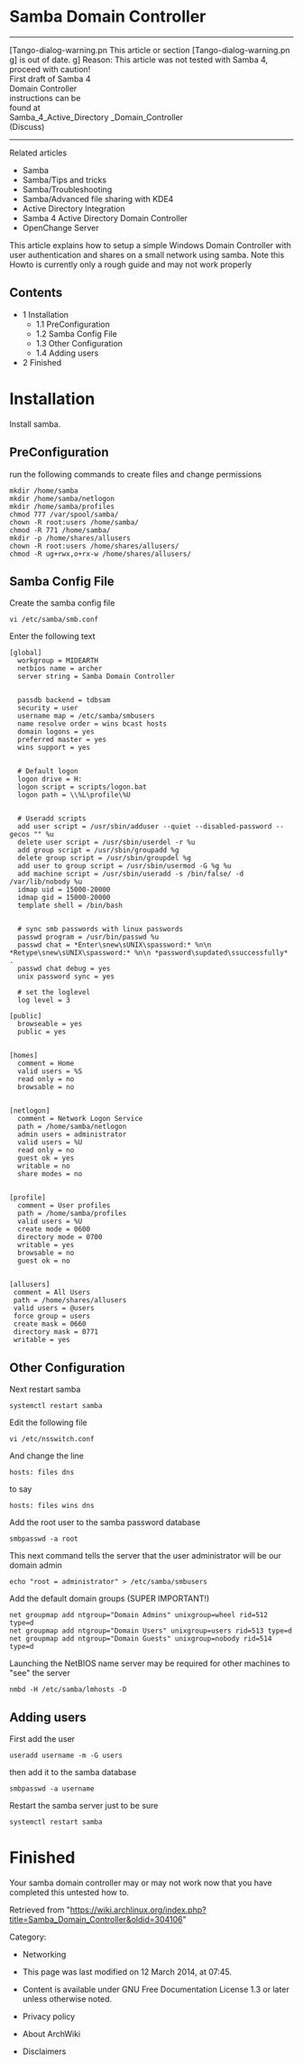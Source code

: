 Samba Domain Controller
=======================

  ------------------------ ------------------------ ------------------------
  [Tango-dialog-warning.pn This article or section  [Tango-dialog-warning.pn
  g]                       is out of date.          g]
                           Reason: This article was 
                           not tested with Samba 4, 
                           proceed with caution!    
                           First draft of Samba 4   
                           Domain Controller        
                           instructions can be      
                           found at                 
                           Samba_4_Active_Directory 
                           _Domain_Controller       
                           (Discuss)                
  ------------------------ ------------------------ ------------------------

Related articles

-   Samba
-   Samba/Tips and tricks
-   Samba/Troubleshooting
-   Samba/Advanced file sharing with KDE4
-   Active Directory Integration
-   Samba 4 Active Directory Domain Controller
-   OpenChange Server

This article explains how to setup a simple Windows Domain Controller
with user authentication and shares on a small network using samba. Note
this Howto is currently only a rough guide and may not work properly

Contents
--------

-   1 Installation
    -   1.1 PreConfiguration
    -   1.2 Samba Config File
    -   1.3 Other Configuration
    -   1.4 Adding users
-   2 Finished

Installation
============

Install samba.

PreConfiguration
----------------

run the following commands to create files and change permissions

    mkdir /home/samba
    mkdir /home/samba/netlogon
    mkdir /home/samba/profiles
    chmod 777 /var/spool/samba/
    chown -R root:users /home/samba/
    chmod -R 771 /home/samba/
    mkdir -p /home/shares/allusers
    chown -R root:users /home/shares/allusers/
    chmod -R ug+rwx,o+rx-w /home/shares/allusers/

Samba Config File
-----------------

Create the samba config file

    vi /etc/samba/smb.conf

Enter the following text

    [global]
      workgroup = MIDEARTH
      netbios name = archer
      server string = Samba Domain Controller

      
      passdb backend = tdbsam
      security = user
      username map = /etc/samba/smbusers
      name resolve order = wins bcast hosts
      domain logons = yes
      preferred master = yes
      wins support = yes

      
      # Default logon
      logon drive = H:
      logon script = scripts/logon.bat
      logon path = \\%L\profile\%U


      # Useradd scripts
      add user script = /usr/sbin/adduser --quiet --disabled-password --gecos "" %u
      delete user script = /usr/sbin/userdel -r %u
      add group script = /usr/sbin/groupadd %g
      delete group script = /usr/sbin/groupdel %g
      add user to group script = /usr/sbin/usermod -G %g %u
      add machine script = /usr/sbin/useradd -s /bin/false/ -d /var/lib/nobody %u
      idmap uid = 15000-20000
      idmap gid = 15000-20000
      template shell = /bin/bash


      # sync smb passwords with linux passwords
      passwd program = /usr/bin/passwd %u
      passwd chat = *Enter\snew\sUNIX\spassword:* %n\n *Retype\snew\sUNIX\spassword:* %n\n *password\supdated\ssuccessfully* .
      passwd chat debug = yes
      unix password sync = yes
      
      # set the loglevel
      log level = 3

    [public]
      browseable = yes
      public = yes


    [homes]
      comment = Home
      valid users = %S
      read only = no
      browsable = no


    [netlogon]
      comment = Network Logon Service
      path = /home/samba/netlogon
      admin users = administrator
      valid users = %U
      read only = no
      guest ok = yes
      writable = no
      share modes = no


    [profile]
      comment = User profiles
      path = /home/samba/profiles
      valid users = %U
      create mode = 0600
      directory mode = 0700
      writable = yes
      browsable = no
      guest ok = no


    [allusers]
     comment = All Users
     path = /home/shares/allusers
     valid users = @users
     force group = users 
     create mask = 0660
     directory mask = 0771
     writable = yes

Other Configuration
-------------------

Next restart samba

    systemctl restart samba

Edit the following file

    vi /etc/nsswitch.conf

And change the line

    hosts: files dns

to say

    hosts: files wins dns

Add the root user to the samba password database

    smbpasswd -a root

This next command tells the server that the user administrator will be
our domain admin

    echo "root = administrator" > /etc/samba/smbusers

Add the default domain groups (SUPER IMPORTANT!)

    net groupmap add ntgroup="Domain Admins" unixgroup=wheel rid=512 type=d
    net groupmap add ntgroup="Domain Users" unixgroup=users rid=513 type=d
    net groupmap add ntgroup="Domain Guests" unixgroup=nobody rid=514 type=d

Launching the NetBIOS name server may be required for other machines to
"see" the server

    nmbd -H /etc/samba/lmhosts -D

Adding users
------------

First add the user

    useradd username -m -G users

then add it to the samba database

    smbpasswd -a username

Restart the samba server just to be sure

    systemctl restart samba

Finished
========

Your samba domain controller may or may not work now that you have
completed this untested how to.

Retrieved from
"https://wiki.archlinux.org/index.php?title=Samba_Domain_Controller&oldid=304106"

Category:

-   Networking

-   This page was last modified on 12 March 2014, at 07:45.
-   Content is available under GNU Free Documentation License 1.3 or
    later unless otherwise noted.
-   Privacy policy
-   About ArchWiki
-   Disclaimers
